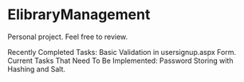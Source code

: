 # ElibraryManagement
Personal project. Feel free to review.

Recently Completed Tasks: Basic Validation in usersignup.aspx Form.
Current Tasks That Need To Be Implemented: Password Storing with Hashing and Salt.
